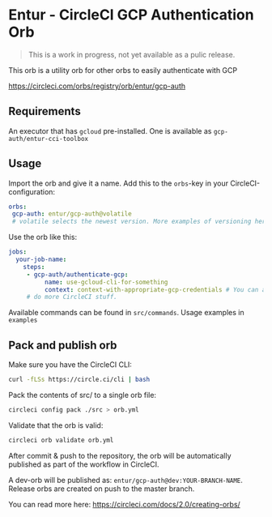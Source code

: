 # Entur - CircleCI GCP Authentication Orb

> This is a work in progress, not yet available as a pulic release.

This orb is a utility orb for other orbs to easily authenticate with GCP

https://circleci.com/orbs/registry/orb/entur/gcp-auth

## Requirements
An executor that has `gcloud` pre-installed. One is available as `gcp-auth/entur-cci-toolbox`

## Usage

Import the orb and give it a name. Add this to the `orbs`-key in your CircleCI-configuration:
```yaml
orbs:
 gcp-auth: entur/gcp-auth@volatile 
 # volatile selects the newest version. More examples of versioning here: https://circleci.com/docs/2.0/creating-orbs/#semantic-versioning-in-orbs
```

Use the orb like this:

```yaml
jobs:
  your-job-name:
    steps:
     - gcp-auth/authenticate-gcp:
          name: use-gcloud-cli-for-something
          context: context-with-appropriate-gcp-credentials # You can add the gcp-service-key & gcp-container-cluster in the context.
     # do more CircleCI stuff.
``` 
         
Available commands can be found in `src/commands`. Usage examples in `examples`             

## Pack and publish orb

Make sure you have the CircleCI CLI:
```bash
curl -fLSs https://circle.ci/cli | bash 
```      

Pack the contents of src/ to a single orb file:
```bash
circleci config pack ./src > orb.yml
```

Validate that the orb is valid:
```bash
circleci orb validate orb.yml
```

After commit & push to the repository, the orb will be automatically published as part of the workflow in CircleCI. 

A dev-orb will be published as: `entur/gcp-auth@dev:YOUR-BRANCH-NAME`. Release orbs are created on push to the master branch. 

You can read more here: https://circleci.com/docs/2.0/creating-orbs/
